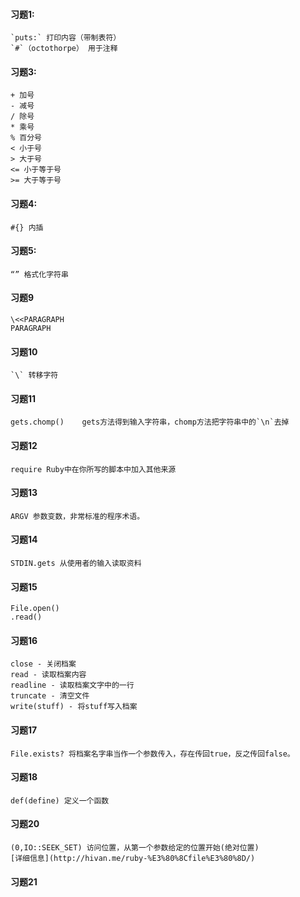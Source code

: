 #### 习题1:
	
	`puts:` 打印内容（带制表符）
	`#`（octothorpe） 用于注释  
	
#### 习题3:

	+ 加号
	- 减号
	/ 除号
	* 乘号
	% 百分号
	< 小于号
	> 大于号
	<= 小于等于号
	>= 大于等于号
	
#### 习题4:
	
	#{} 内插
	
#### 习题5:
	
	“” 格式化字符串

#### 习题9

	\<<PARAGRAPH
	PARAGRAPH
	
#### 习题10

	`\` 转移字符
	
#### 习题11

	gets.chomp()	gets方法得到输入字符串，chomp方法把字符串中的`\n`去掉

#### 习题12

	require Ruby中在你所写的脚本中加入其他来源
	
#### 习题13
	
	ARGV 参数变数，非常标准的程序术语。
	
#### 习题14

	STDIN.gets 从使用者的输入读取资料
	
#### 习题15

	File.open() 
	.read()
	
#### 习题16

	close - 关闭档案
	read - 读取档案内容
	readline - 读取档案文字中的一行
	truncate - 清空文件
	write(stuff) - 将stuff写入档案
	
#### 习题17

	File.exists? 将档案名字串当作一个参数传入，存在传回true，反之传回false。
	
#### 习题18

	def(define) 定义一个函数
	
#### 习题20 

	(0,IO::SEEK_SET) 访问位置，从第一个参数给定的位置开始(绝对位置)
	[详细信息](http://hivan.me/ruby-%E3%80%8Cfile%E3%80%8D/)
	
#### 习题21 

